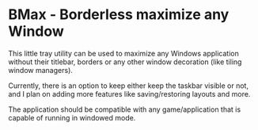 BMax - Borderless maximize any Window
=============

This little tray utility can be used to maximize any Windows application without their titlebar, borders or any other window decoration (like tiling window managers).

Currently, there is an option to keep either keep the taskbar visible or not, and I plan on adding more features like saving/restoring layouts and more.

The application should be compatible with any game/application that is capable of running in windowed mode.